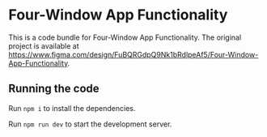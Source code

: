 
  # Four-Window App Functionality

  This is a code bundle for Four-Window App Functionality. The original project is available at https://www.figma.com/design/FuBQRGdpQ9Nk1bRdlpeAf5/Four-Window-App-Functionality.

  ## Running the code

  Run `npm i` to install the dependencies.

  Run `npm run dev` to start the development server.
  